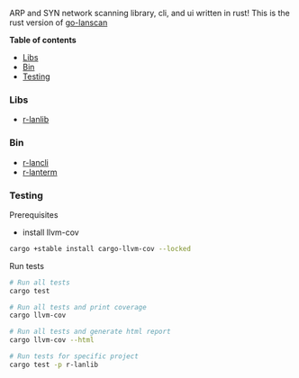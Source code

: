 ARP and SYN network scanning library, cli, and ui written in rust! This is the
rust version of [go-lanscan]

**Table of contents**
- [Libs](#libs)
- [Bin](#bin)
- [Testing](#testing)

### Libs

- [r-lanlib](./r-lanlib/README.md)

### Bin

- [r-lancli](./r-lancli/README.md)
- [r-lanterm](./r-lanterm/README.md)

### Testing

Prerequisites

- install llvm-cov

```zsh
cargo +stable install cargo-llvm-cov --locked
```

Run tests

```zsh
# Run all tests
cargo test

# Run all tests and print coverage
cargo llvm-cov

# Run all tests and generate html report
cargo llvm-cov --html

# Run tests for specific project
cargo test -p r-lanlib
```

[go-lanscan]: https://github.com/robgonnella/go-lanscan
